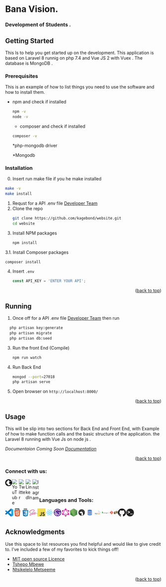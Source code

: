 # Bana Vision.
### Development of Students .
<div class= "top"></div>


<!-- GETTING STARTED -->
## Getting Started

This Is to help you get started up on the development. This application is based on Laravel 8 runnig on php 7.4 and Vue JS 2 with Vuex .
The database is MongoDB .

### Prerequisites

This is an example of how to list things you need to use the software and how to install them.
* npm and check if installed 
  ```sh
  npm -v
  node -v 
  ```
  * composer and check if installed 
  ```sh
  composer -v 
  ```
  *php-mongodb driver 
  
  *Mongodb
  
<div class= "install"></div>

### Installation
 0. Insert run make file if you he make installed 
  ```sh
  make -v
  make install  
  ```

1. Requst for a API .env file  [Developer Team](https://example.com)
2. Clone the repo
   ```sh
   git clone https://github.com/kagebond/website.git
   cd website
   ```
3. Install NPM packages
   ```sh
   npm install
   ```
3.1. Install Composer packages
  ```sh
  composer install 
  ```
4. Insert `.env`
   ```js
   const API_KEY = 'ENTER YOUR API';
   ```

  
 

<p align="right">(<a href="#top">back to top</a>)</p>

<!-- How to run it  -->
## Running 

1. Once off for a API .env file  [Developer Team](https://example.com) then run 
```sh
  php artisan key:generate
  php artisan migrate 
  php artisan db:seed 
```
3. Run the front End (Compile) 
   ```sh
   npm run watch
   ```
3. Run Back End
   ```sh
   mongod --port=27018
   php artisan serve
   ```
4. Open browser on ```http://localhost:8000/```

<p align="right">(<a href="#top">back to top</a>)</p>


<!-- USAGE EXAMPLES -->
## Usage

This will be slip into two sections for Back End and Front End, with Example of how to make function calls and the basic structure of the application.
the Laravel 8 running with Vue Js on node js .

_Documentaion Coming Soon [Documentation](https://example.com)_

<p align="right">(<a href="#top">back to top</a>)</p>



  ### Connect with us:

<a href="https://bana.vision"><img align="left" alt="bana.vision" width="22px" src="https://raw.githubusercontent.com/iconic/open-iconic/master/svg/globe.svg" /></a>
<a href="https://facebook.com/banavision"><img align="left" alt="YouTube" width="22px" src="https://cdn.jsdelivr.net/npm/simple-icons@v3/icons/facebook.svg" /></a>
<a href="https://twitter.com/banavision"><img align="left" alt="Twitter" width="22px" src="https://cdn.jsdelivr.net/npm/simple-icons@v3/icons/twitter.svg" /></a>
<a href="https://linkedin.com/in/bana"><img align="left" alt="LinkedIn" width="22px" src="https://cdn.jsdelivr.net/npm/simple-icons@v3/icons/linkedin.svg" /></a>
<a href="https://instagram.com/banavision"><img align="left" alt="Instagram" width="22px" src="https://cdn.jsdelivr.net/npm/simple-icons@v3/icons/instagram.svg" /></a>

<br />
<br />


### Languages and Tools:

<img align="left" alt="Visual Studio Code" width="26px" src="https://raw.githubusercontent.com/github/explore/80688e429a7d4ef2fca1e82350fe8e3517d3494d/topics/visual-studio-code/visual-studio-code.png" />
<img align="left" alt="HTML5" width="26px" src="https://raw.githubusercontent.com/github/explore/80688e429a7d4ef2fca1e82350fe8e3517d3494d/topics/html/html.png" />
<img align="left" alt="CSS3" width="26px" src="https://raw.githubusercontent.com/github/explore/80688e429a7d4ef2fca1e82350fe8e3517d3494d/topics/css/css.png" />
<img align="left" alt="Sass" width="26px" src="https://raw.githubusercontent.com/github/explore/80688e429a7d4ef2fca1e82350fe8e3517d3494d/topics/sass/sass.png" />
<img align="left" alt="JavaScript" width="26px" src="https://raw.githubusercontent.com/github/explore/80688e429a7d4ef2fca1e82350fe8e3517d3494d/topics/javascript/javascript.png" />
<img align="left" alt="React" width="26px" src="https://raw.githubusercontent.com/github/explore/80688e429a7d4ef2fca1e82350fe8e3517d3494d/topics/react/react.png" />
<img align="left" alt="Gatsby" width="26px" src="https://raw.githubusercontent.com/github/explore/e94815998e4e0713912fed477a1f346ec04c3da2/topics/gatsby/gatsby.png" />
<img align="left" alt="GraphQL" width="26px" src="https://raw.githubusercontent.com/github/explore/80688e429a7d4ef2fca1e82350fe8e3517d3494d/topics/graphql/graphql.png" />
<img align="left" alt="Node.js" width="26px" src="https://raw.githubusercontent.com/github/explore/80688e429a7d4ef2fca1e82350fe8e3517d3494d/topics/nodejs/nodejs.png" />
<img align="left" alt="Deno" width="26px" src="https://raw.githubusercontent.com/github/explore/361e2821e2dea67711cde99c9c40ed357061cf27/topics/deno/deno.png" />
<img align="left" alt="SQL" width="26px" src="https://raw.githubusercontent.com/github/explore/80688e429a7d4ef2fca1e82350fe8e3517d3494d/topics/sql/sql.png" />
<img align="left" alt="MySQL" width="26px" src="https://raw.githubusercontent.com/github/explore/80688e429a7d4ef2fca1e82350fe8e3517d3494d/topics/mysql/mysql.png" />
<img align="left" alt="MongoDB" width="26px" src="https://raw.githubusercontent.com/github/explore/80688e429a7d4ef2fca1e82350fe8e3517d3494d/topics/mongodb/mongodb.png" />
<img align="left" alt="Git" width="26px" src="https://raw.githubusercontent.com/github/explore/80688e429a7d4ef2fca1e82350fe8e3517d3494d/topics/git/git.png" />
<img align="left" alt="GitHub" width="26px" src="https://raw.githubusercontent.com/github/explore/78df643247d429f6cc873026c0622819ad797942/topics/github/github.png" />
<img align="left" alt="Terminal" width="26px" src="https://raw.githubusercontent.com/github/explore/80688e429a7d4ef2fca1e82350fe8e3517d3494d/topics/terminal/terminal.png" />

<br />
<br />


<!-- ACKNOWLEDGMENTS -->
## Acknowledgments

Use this space to list resources you find helpful and would like to give credit to. I've included a few of my favorites to kick things off!

* [MIT open source Licence ](https://choosealicense.com)
* [Tshepo Mbewe](https://github.com/Ntsikelel)
* [Ntsikelelo Metseeme](https://github.com/Ntsikelel)


<p align="right">(<a href="#top">back to top</a>)</p>

